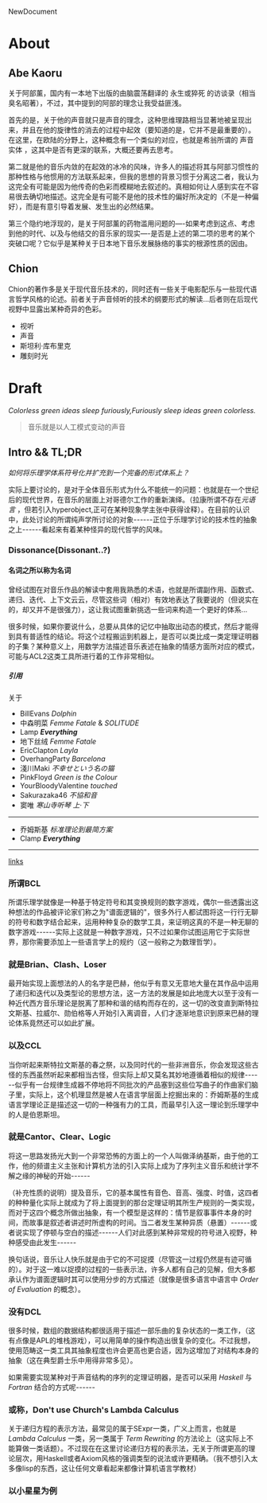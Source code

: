 NewDocument

# About

Abe Kaoru
---
关于阿部薰，国内有一本地下出版的由脑震荡翻译的 永生或猝死 的访谈录（相当臭名昭著），不过，其中提到的阿部的理念让我受益匪浅。

首先的是，关于他的声音就只是声音的理念，这种思维理路相当显著地被呈现出来，并且在他的旋律性的消去的过程中起效（要知道的是，它并不是最重要的）。在这里，在欧陆的分野上，这种概念有一个类似的对应，也就是希翁所谓的 声音实体 ，这其中是否有更深的联系，大概还要再去思考。

第二就是他的音乐内敛的在起效的冰冷的风味，许多人的描述将其与阿部习惯性的那种性格与他惯用的方法联系起来，但我的思想的背景习惯于分离这二者，我认为这完全有可能是因为他传奇的色彩而模糊地去叙述的。真相如何让人感到实在不容易很去确切地描述。这完全是有可能不是他的技术性的偏好所决定的（不是一种偏好），而是有意引导着发展、发生出的必然结果。

第三个隐约地浮现的，是关于阿部薰的药物滥用问题的—-如果考虑到这点、考虑到他的时代、以及与他结交的音乐家的现实—-是否是上述的第二项的思考的某个突破口呢？它似乎是某种关于日本地下音乐发展脉络的事实的根源性质的因由。

Chion
---
Chion的著作多是关于现代音乐技术的，同时还有一些关于电影配乐与一些现代语言哲学风格的论述。前者关于声音倾听的技术的纲要形式的解读…后者则在后现代视野中显露出某种奇异的色彩。

- 视听
- 声音
- 斯坦利·库布里克
- 雕刻时光

# Draft

*Colorless green ideas sleep furiously,Furiously sleep ideas green
colorless.*

> 音乐就是以人工模式变动的声音

## Intro && TL;DR

*如何将乐理学体系符号化并扩充到一个完备的形式体系上？*

实际上要讨论的，是对于全体音乐形式为什么不能统一的问题：也就是在一个世纪后的现代世界，在音乐的层面上对哥德尔工作的重新演绎。（拉康所谓不存在*元语言*
，但若引入hyperobject,正可在某种现象学主张中获得诠释）。在目前的认识中，此处讨论的所谓纯声学所讨论的对象------正位于乐理学讨论的技术性的抽象之上------看起来有着某种怪异的现代哲学的风味。

### Dissonance(Dissonant..?)

#### 名词之所以称为名词

曾经试图在对音乐作品的解读中套用我熟悉的术语，也就是所谓副作用、函数式、递归、迭代、上下文云云，尽管这些词（相对）有效地表达了我要说的（但说实在的，却又并不是很强力），这让我试图重新挑选一些词来构造一个更好的体系...

很多时候，如果你要说什么，总要从具体的记忆中抽取出动态的模式，然后才能得到具有普适性的结论。将这个过程搬运到机器上，是否可以类比成一类定理证明器的子集？某种意义上，用数学方法描述音乐表述在抽象的情感方面所对应的模式，可能与ACL2这类工具所进行着的工作非常相似。

##### 引用

关于

-   BillEvans *Dolphin*
-   中森明菜 *Femme Fatale* & *SOLITUDE*
-   Lamp ***Everything***
-   地下丝绒 *Femme Fatale*
-   EricClapton *Layla*
-   OverhangParty *Barcelona*
-   淺川Maki *不幸せという名の猫*
-   PinkFloyd *Green is the Colour*
-   YourBloodyValentine *touched*
-   Sakurazaka46 *不協和音*
-   窦唯 *寒山寺听琴 上·下*

------------------------------------------------------------------------

-   乔姆斯基 *标准理论到最简方案*
-   Clamp ***Everything***

------------------------------------------------------------------------

[links](../posts/2025-02-25.html "另外一些作品")

### 所谓BCL

所谓乐理学就像是一种基于特定符号和其变换规则的数字游戏，偶尔一些透露出这种想法的作品被评论家们称之为"谱面逻辑的"，很多外行人都试图将这一行行无聊的符号和数字结合起来，运用种种复杂的数学工具，来证明这真的不是一种无聊的数字游戏------实际上这就是一种数字游戏，只不过如果你试图运用它于实际世界，那你需要添加上一些语言学上的规约（这一般称之为数理哲学）。

### 就是Brian、Clash、Loser

最开始实现上面想法的人的名字是巴赫，他似乎有意又无意地大量在其作品中运用了递归和迭代以及类型论的思想方法，这一方法的发展是如此地庞大以至于没有一种近代西方音乐理论是脱离了那种和谐的结构而存在的，这一切的改变直到斯特拉文斯基、拉威尔、勋伯格等人开始引入离调音，人们才逐渐地意识到原来巴赫的理论体系竟然还可以如此扩展。

### 以及CCL

当你听起来斯特拉文斯基的春之祭，以及同时代的一些非洲音乐，你会发现这些古怪的东西虽然听起来都相当古怪，但实际上却又莫名其妙地遵循着相似的规律------似乎有一台规律生成器不停地将不同批次的产品塞到这些位写曲子的作曲家们脑子里，实际上，这个机理显然是被人在语言学层面上挖掘出来的：乔姆斯基的生成语言学理论正是描述这一切的一种强有力的工具，而最早引入这一理论到乐理学中的人是伯恩斯坦。

### 就是Cantor、Clear、Logic

将这一思路发扬光大到一个非常恐怖的方面上的一个人叫做泽纳基斯，由于他的工作，他的频谱主义主张和计算机方法的引入实际上成为了序列主义音乐和统计学不解之缘的神秘的开始------

（补充性质的说明）提及音乐，它的基本属性有音色、音高、强度、时值，这四者的种种量化实际上就成为了将上面提到的那台定理证明其所生产规则的一类实现，而对于这四个概念所做出抽象，有一个模型是这样的：情节是叙事事件本身的时间，而故事是叙述者讲述时所虚构的时间。当二者发生某种异质（悬置）------或者说实现了停顿与空白的描述------人们对此感到某种非常规的符号进入视野，种种感受由此发生------

换句话说，音乐让人快乐就是由于它的不可捉摸（尽管这一过程仍然是有迹可循的）。对于这一难以捉摸的过程的一些表示法，许多人都有自己的见解，但大多都承认作为谱面逻辑时其可以使用分步的方式描述（就像是很多语言中语言中
*Order of Evaluation* 的概念）。

### 没有DCL

很多时候，数组的数据结构都很适用于描述一部乐曲的复杂状态的一类工作，（这有点像是APL的堆栈游戏），可以用简单的操作构造出很复杂的变化。不过我想，使用范畴这一类工具其抽象程度也许会更高也更合适，因为这增加了对结构本身的抽象（这在典型爵士乐中用得非常多见）。

如果需要实现某种对于声音结构的序列的定理证明器，是否可以采用 *Haskell*
与 *Fortran* 结合的方式呢------

### 或称，Don't use Church's Lambda Calculus

关于递归方程的表示方法，最常见的属于SExpr一类，广义上而言，也就是
*Lambda Calculus* 一类，另一类属于 *Term Rewriting*
的方法论上（这实际上不能算做一类话题）。不过现在在这里讨论递归方程的表示法，无关于所谓更高的理论层次，用Haskell或者Axiom风格的强调类型的说法或许更精确。（我不想引入太多像lisp的东西，这让任何文章看起来都像计算机语言学教材）

### 以小星星为例
